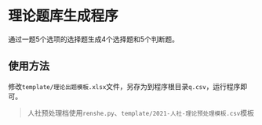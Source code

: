 # 理论题库生成程序

通过一题5个选项的选择题生成4个选择题和5个判断题。

## 使用方法

修改`template/理论出题模板.xlsx`文件，另存为到程序根目录`q.csv`，运行程序即可。

> 人社预处理档使用`renshe.py`、`template/2021-人社-理论预处理模板.csv`模板